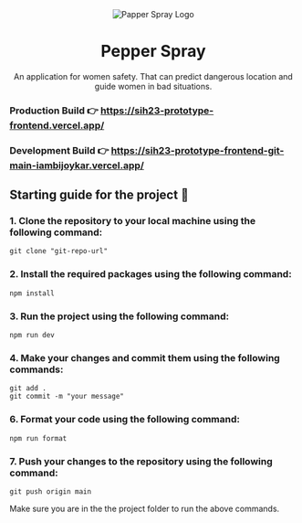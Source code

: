 <div align="center">
<img src="https://github.com/iamBijoyKar/sih23-prototype-frontend/assets/85790967/2f4ea817-06bd-421c-a04a-65717ac8b23c" alt="Papper Spray Logo" />
<h1>Pepper Spray</h1>
<p> An application for women safety. That can predict dangerous location and guide women in bad situations.</p>
</div>

### Production Build 👉 https://sih23-prototype-frontend.vercel.app/

### Development Build 👉 https://sih23-prototype-frontend-git-main-iambijoykar.vercel.app/

## Starting guide for the project 🚀

### 1. Clone the repository to your local machine using the following command:

```
git clone "git-repo-url"
```

### 2. Install the required packages using the following command:

```
npm install
```

### 3. Run the project using the following command:

```
npm run dev
```

### 4. Make your changes and commit them using the following commands:
```
git add .
git commit -m "your message"
```

### 6. Format your code using the following command:
```
npm run format
```
### 7. Push your changes to the repository using the following command:
```
git push origin main
```

Make sure you are in the the project folder to run the above commands.
